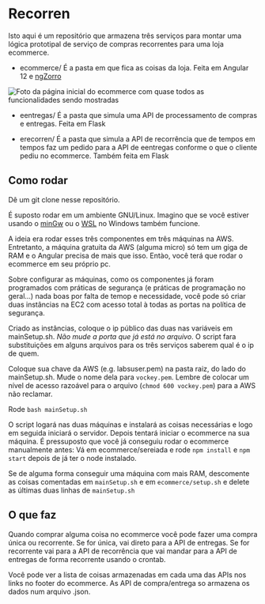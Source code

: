 # Recorren

Isto aqui é um repositório que armazena três serviços para montar uma lógica prototipal de serviço de compras recorrentes para uma loja ecommerce.

- ecommerce/ É a pasta em que fica as coisas da loja. Feita em Angular 12 e [ngZorro](https://ng-zorro.gitee.io/)

![Foto da página inicial do ecommerce com quase todos as funcionalidades sendo mostradas](https://i.ibb.co/7rqQy42/super-Print.png)

- eentregas/ É a pasta que simula uma API de processamento de compras e entregas. Feita em Flask

- erecorren/ É a pasta que simula a API de recorrência que de tempos em tempos faz um pedido para a API de eentregas conforme o que o cliente pediu no ecommerce. Também feita em Flask


## Como rodar

Dê um git clone nesse repositório.

É suposto rodar em um ambiente GNU/Linux. Imagino que se você estiver usando o [minGw](https://pt.wikipedia.org/wiki/MinGW) ou o [WSL](https://docs.microsoft.com/pt-br/windows/wsl/about) no Windows também funcione.

A ideia era rodar esses três componentes em três máquinas na AWS. Entretanto, a máquina gratuita da AWS (alguma micro) só tem um giga de RAM e o Angular precisa de mais que isso. Entào, você terá que rodar o ecommerce em seu próprio pc.

Sobre configurar as máquinas, como os componentes já foram programados com práticas de segurança (e práticas de programação no geral...) nada boas por falta de temop e necessidade, você pode só criar duas instâncias na EC2 com acesso total à todas as portas na política de segurança.

Criado as instâncias, coloque o ip público das duas nas variáveis em mainSetup.sh. *Não mude a porta que já está no arquivo*. O script fara substituições em alguns arquivos para os três serviços saberem qual é o ip de quem.

Coloque sua chave da AWS (e.g. labsuser.pem) na pasta raiz, do lado do mainSetup.sh. Mude o nome dela para `vockey.pem`. Lembre de colocar um nível de acesso razoável para o arquivo (`chmod 600 vockey.pem`) para a AWS não reclamar.

Rode `bash mainSetup.sh`

O script logará nas duas máquinas e instalará as coisas necessárias e logo em seguida iniciará o servidor. Depois tentará iniciar o ecommerce na sua máquina. É pressuposto que você já conseguiu rodar o ecommerce manualmente antes: Vá em ecommerce/sereiada e rode `npm install` e `npm start` depois de já ter o node instalado.

Se de alguma forma conseguir uma máquina com mais RAM, descomente as coisas comentadas em `mainSetup.sh` e em `ecommerce/setup.sh` e delete as últimas duas linhas de `mainSetup.sh`

## O que faz

Quando comprar alguma coisa no ecommerce você pode fazer uma compra única ou recorrente. Se for única, vai direto para a API de entregas. Se for recorrente vai para a API de recorrência que vai mandar para a API de entregas de forma recorrente usando o crontab.

Você pode ver a lista de coisas armazenadas em cada uma das APIs nos links no footer do ecommerce. As API de compra/entrega so armazena os dados num arquivo .json.